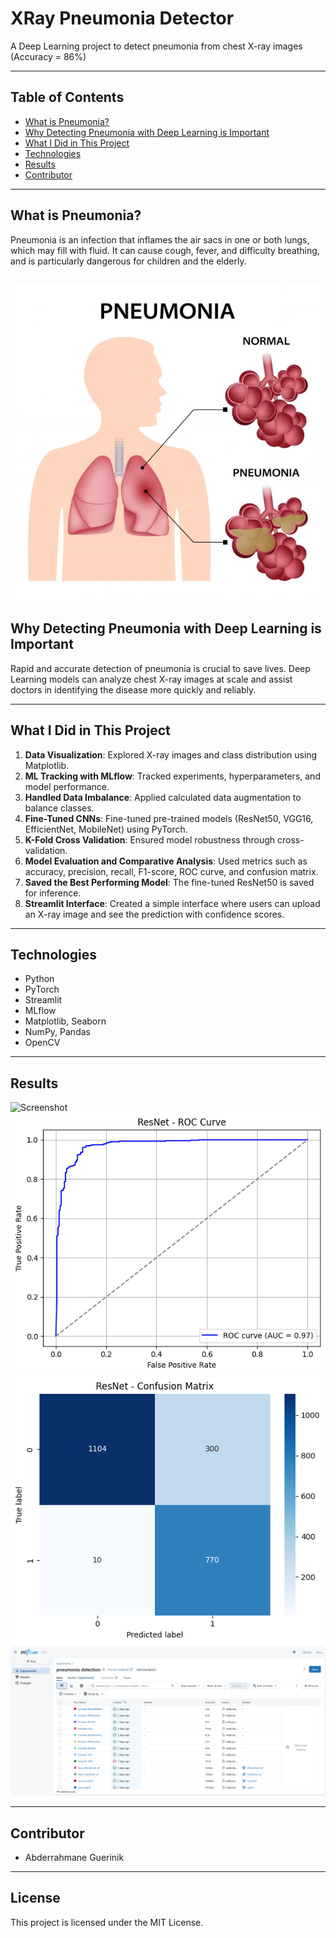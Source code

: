 # XRay Pneumonia Detector

A Deep Learning project to detect pneumonia from chest X-ray images (Accuracy = 86%)

---

## Table of Contents
- [What is Pneumonia?](#what-is-pneumonia)
- [Why Detecting Pneumonia with Deep Learning is Important](#why-detecting-pneumonia-with-deep-learning-is-important)
- [What I Did in This Project](#what-i-did-in-this-project)
- [Technologies](#technologies)
- [Results](#results)
- [Contributor](#contributor)

---

## What is Pneumonia?
Pneumonia is an infection that inflames the air sacs in one or both lungs, which may fill with fluid. It can cause cough, fever, and difficulty breathing, and is particularly dangerous for children and the elderly.

![Pneumonia](pneumonia.jpg)
---

## Why Detecting Pneumonia with Deep Learning is Important
Rapid and accurate detection of pneumonia is crucial to save lives. Deep Learning models can analyze chest X-ray images at scale and assist doctors in identifying the disease more quickly and reliably.

---

## What I Did in This Project
1. **Data Visualization**: Explored X-ray images and class distribution using Matplotlib.  
2. **ML Tracking with MLflow**: Tracked experiments, hyperparameters, and model performance.  
3. **Handled Data Imbalance**: Applied calculated data augmentation to balance classes.  
4. **Fine-Tuned CNNs**: Fine-tuned pre-trained models (ResNet50, VGG16, EfficientNet, MobileNet) using PyTorch.  
5. **K-Fold Cross Validation**: Ensured model robustness through cross-validation.  
6. **Model Evaluation and Comparative Analysis**: Used metrics such as accuracy, precision, recall, F1-score, ROC curve, and confusion matrix.  
7. **Saved the Best Performing Model**: The fine-tuned ResNet50 is saved for inference.  
8. **Streamlit Interface**: Created a simple interface where users can upload an X-ray image and see the prediction with confidence scores.

---

## Technologies
- Python 
- PyTorch  
- Streamlit  
- MLflow  
- Matplotlib, Seaborn  
- NumPy, Pandas  
- OpenCV

---

## Results

![Screenshot](screenshot.jpg)
![ROC Curve](roc.png)
![Confusion Matrix](cm.png)
![MLFlow Tracking](mlflow.png)

---

## Contributor
- Abderrahmane Guerinik

---

## License
This project is licensed under the MIT License.
